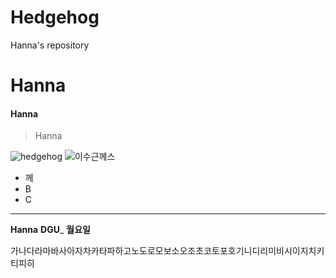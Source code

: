 # Hedgehog
Hanna's repository

Hanna
=====

#### Hanna

> Hanna

![hedgehog](http://blogfiles5.naver.net/20130801_175/miz120rable_1375287927447snA3j_JPEG/tumblr_mnz9cd6fQo1qcf707o3_1280.jpg
)
![이수근께스](http://t1.daumcdn.net/tvpot/thumb/s363ctOYRRGgpn7jGduRnSg/thumb.png?ts=1514447611)

* 께
* B
* C

<hr/>

__Hanna__
__DGU___
__월요일__

<ht/>
가나다라마바사아자차카타파하고노도로모보소오조초코토포호기니디리미비시이지치키티피히



